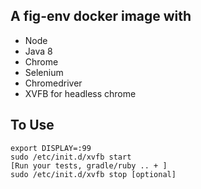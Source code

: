 A fig-env docker image with
----------------------------
- Node
- Java 8
- Chrome
- Selenium
- Chromedriver
- XVFB for headless chrome

To Use
----------------------------
```
export DISPLAY=:99
sudo /etc/init.d/xvfb start
[Run your tests, gradle/ruby .. + ]
sudo /etc/init.d/xvfb stop [optional]
```